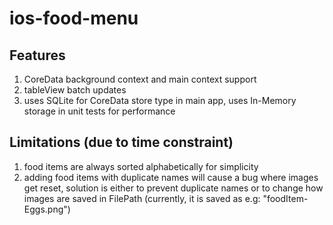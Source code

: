 # ios-food-menu
## Features
1. CoreData background context and main context support
2. tableView batch updates
3. uses SQLite for CoreData store type in main app, uses In-Memory storage in unit tests for performance

## Limitations (due to time constraint)
1. food items are always sorted alphabetically for simplicity
2. adding food items with duplicate names will cause a bug where images get reset, solution is either to prevent duplicate names or to change how images are saved in FilePath (currently, it is saved as e.g: "foodItem-Eggs.png")
